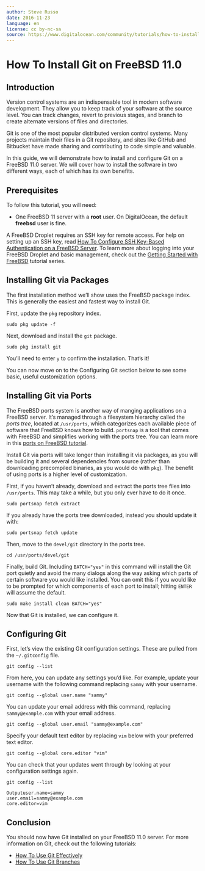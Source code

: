 ```yaml
---
author: Steve Russo
date: 2016-11-23
language: en
license: cc by-nc-sa
source: https://www.digitalocean.com/community/tutorials/how-to-install-git-on-freebsd-11-0
---
```


# How To Install Git on FreeBSD 11.0

## Introduction

Version control systems are an indispensable tool in modern software development. They allow you to keep track of your software at the source level. You can track changes, revert to previous stages, and branch to create alternate versions of files and directories.

Git is one of the most popular distributed version control systems. Many projects maintain their files in a Git repository, and sites like GitHub and Bitbucket have made sharing and contributing to code simple and valuable.

In this guide, we will demonstrate how to install and configure Git on a FreeBSD 11.0 server. We will cover how to install the software in two different ways, each of which has its own benefits.

## Prerequisites

To follow this tutorial, you will need:

- One FreeBSD 11 server with a **root** user. On DigitalOcean, the default **freebsd** user is fine.

A FreeBSD Droplet requires an SSH key for remote access. For help on setting up an SSH key, read [How To Configure SSH Key-Based Authentication on a FreeBSD Server](how-to-configure-ssh-key-based-authentication-on-a-freebsd-server). To learn more about logging into your FreeBSD Droplet and basic management, check out the [Getting Started with FreeBSD](https://www.digitalocean.com/community/tutorial_series/getting-started-with-freebsd) tutorial series.

## Installing Git via Packages

The first installation method we’ll show uses the FreeBSD package index. This is generally the easiest and fastest way to install Git.

First, update the `pkg` repository index.

    sudo pkg update -f

Next, download and install the `git` package.

    sudo pkg install git

You’ll need to enter `y` to confirm the installation. That’s it!

You can now move on to the Configuring Git section below to see some basic, useful customization options.

## Installing Git via Ports

The FreeBSD ports system is another way of manging applications on a FreeBSD server. It’s managed through a filesystem hierarchy called the _ports tree_, located at&nbsp;`/usr/ports`,&nbsp;which categorizes each available piece of software that FreeBSD knows how to build. `portsnap` is a tool that comes with FreeBSD and simplifies working with the ports tree. You can learn more in this [ports on FreeBSD tutorial](how-to-install-and-manage-ports-on-freebsd-10-1).

Install Git via ports will take longer than installing it via packages, as you will be building it and several dependencies from source (rather than downloading precompiled binaries, as you would do with `pkg`). The benefit of using ports is a higher level of customization.

First, if you haven’t already, download and extract the ports tree files into `/usr/ports`. This may take a while, but you only ever have to do it once.

    sudo portsnap fetch extract

If you already have the ports tree downloaded, instead you should update it with:

    sudo portsnap fetch update

Then, move to the `devel/git` directory in the ports tree.

    cd /usr/ports/devel/git

Finally, build Git. Including `BATCH="yes"` in this command will install the Git port quietly and avoid the many dialogs along the way asking which parts of certain software you would like installed. You can omit this if you would like to be prompted for which components of each port to install; hitting `ENTER` will assume the default.

    sudo make install clean BATCH="yes"

Now that Git is installed, we can configure it.

## Configuring Git

First, let’s view the existing Git configuration settings. These are pulled from the `~/.gitconfig` file.

    git config --list

From here, you can update any settings you’d like. For example, update your username with the following command replacing `sammy` with your username.

    git config --global user.name "sammy"

You can update your email address with this command, replacing `sammy@example.com` with your email address.

    git config --global user.email "sammy@example.com"

Specify your default text editor by replacing `vim` below with your preferred text editor.

    git config --global core.editor "vim"

You can check that your updates went through by looking at your configuration settings again.

    git config --list

    Outputuser.name=sammy
    user.email=sammy@example.com
    core.editor=vim

## Conclusion

You should now have Git installed on your FreeBSD 11.0 server. For more information on Git, check out the following tutorials:

- [How To Use Git Effectively](how-to-use-git-effectively)
- [How To Use Git Branches](how-to-use-git-branches)
